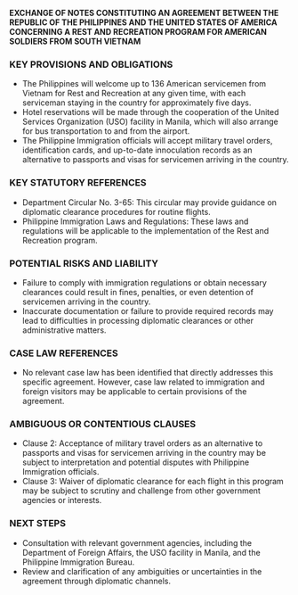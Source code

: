 **EXCHANGE OF NOTES CONSTITUTING AN AGREEMENT BETWEEN THE REPUBLIC OF THE PHILIPPINES AND THE UNITED STATES OF AMERICA CONCERNING A REST AND RECREATION PROGRAM FOR AMERICAN SOLDIERS FROM SOUTH VIETNAM**

### KEY PROVISIONS AND OBLIGATIONS

*   The Philippines will welcome up to 136 American servicemen from Vietnam for Rest and Recreation at any given time, with each serviceman staying in the country for approximately five days.
*   Hotel reservations will be made through the cooperation of the United Services Organization (USO) facility in Manila, which will also arrange for bus transportation to and from the airport.
*   The Philippine Immigration officials will accept military travel orders, identification cards, and up-to-date innoculation records as an alternative to passports and visas for servicemen arriving in the country.

### KEY STATUTORY REFERENCES

*   Department Circular No. 3-65: This circular may provide guidance on diplomatic clearance procedures for routine flights.
*   Philippine Immigration Laws and Regulations: These laws and regulations will be applicable to the implementation of the Rest and Recreation program.

### POTENTIAL RISKS AND LIABILITY

*   Failure to comply with immigration regulations or obtain necessary clearances could result in fines, penalties, or even detention of servicemen arriving in the country.
*   Inaccurate documentation or failure to provide required records may lead to difficulties in processing diplomatic clearances or other administrative matters.

### CASE LAW REFERENCES

*   No relevant case law has been identified that directly addresses this specific agreement. However, case law related to immigration and foreign visitors may be applicable to certain provisions of the agreement.

### AMBIGUOUS OR CONTENTIOUS CLAUSES

*   Clause 2: Acceptance of military travel orders as an alternative to passports and visas for servicemen arriving in the country may be subject to interpretation and potential disputes with Philippine Immigration officials.
*   Clause 3: Waiver of diplomatic clearance for each flight in this program may be subject to scrutiny and challenge from other government agencies or interests.

### NEXT STEPS

*   Consultation with relevant government agencies, including the Department of Foreign Affairs, the USO facility in Manila, and the Philippine Immigration Bureau.
*   Review and clarification of any ambiguities or uncertainties in the agreement through diplomatic channels.